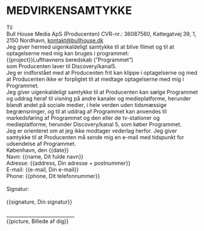 # MEDVIRKENSAMTYKKE

Til
<br />
Bull House Media ApS (Producenten)
CVR-nr.: 36087560, Kattegatvej 39, 1, 2150 Nordhavn, kontakt@bullhouse.dk
<br />
Jeg giver hermed uigenkaldeligt samtykke til at blive filmet og til at optagelserne med mig kan bruges i programmet: 
<br />
{{project}}Lufthavnens beredskab (”Programmet”)
<br />
som Producenten laver til Discovery/kanal5.
<br /> 
Jeg er indforstået med at Producenten frit kan klippe i optagelserne og med at Producenten ikke er forpligtet til at medtage optagelserne med mig i Programmet.
<br />
Jeg giver uigenkaldeligt samtykke til at Producenten kan sælge Programmet og uddrag heraf til visning på andre kanaler og medieplatforme, herunder blandt andet på sociale medier, i hele verden uden tidsmæssige begrænsninger, og til at uddrag af Programmet kan anvendes til markedsføring af Programmet og den eller de tv-stationer og medieplatforme, herunder Discovery/kanal 5, som køber Programmet.
<br />
Jeg er orienteret om at jeg ikke modtager vederlag herfor. Jeg giver samtykke til at Producenten må sende mig en e-mail med tidspunkt for udsendelse af Programmet.
<br />
København, den {{date}}
<br />
Navn: {{name, Dit fulde navn}}<br /> 
Adresse: {{address, Din adresse + postnummer}}<br />
E-mail: {{e-mail, Din e-mail}}<br />
Phone: {{phone, Dit telefonnummer}}<br />
<br />
Signatur:<br />
<br />
{{signature, Din signatur}}<br /><br />
____________________________<br />
{{picture, Billede af dig}}<br />
